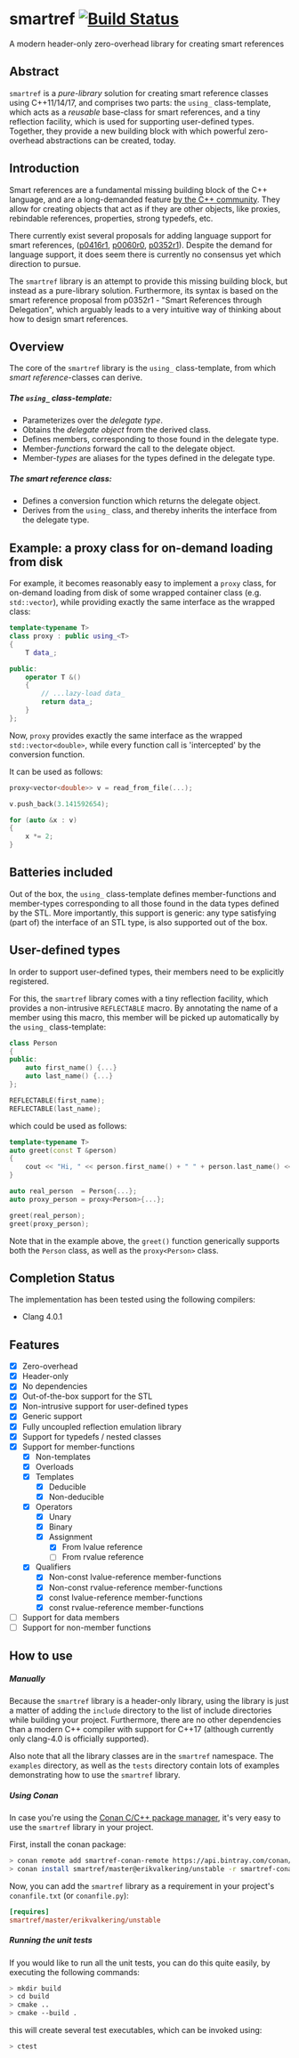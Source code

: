 # smartref [![Build Status](https://travis-ci.org/erikvalkering/smartref.svg?branch=master)](https://travis-ci.org/erikvalkering/smartref)
A modern header-only zero-overhead library for creating smart references

## Abstract

`smartref` is a *pure-library* solution for creating smart reference classes using C++11/14/17, and comprises two parts: the `using_` class-template, which acts as a *reusable* base-class for smart references, and a tiny reflection facility, which is used for supporting user-defined types. Together, they provide a new building block with which powerful zero-overhead abstractions can be created, today.

## Introduction

Smart references are a fundamental missing building block of the C++ language, and are a long-demanded feature [by the C++ community](http://www.open-std.org/jtc1/sc22/wg21/docs/papers/1990/WG21%201990/X3J16_90%20WG21%20Request%20for%20Consideration%20-%20Overloadable%20Unary%20operator.pdf). They allow for creating objects that act as if they are other objects, like proxies, rebindable references, properties, strong typedefs, etc.

There currently exist several proposals for adding language support for smart references, ([p0416r1](https://wg21.link/p0416r1), [p0060r0](https://wg21.link/p0060r0), [p0352r1](https://wg21.link/p0352r1)). Despite the demand for language support, it does seem there is currently no consensus yet which direction to pursue.

The `smartref` library is an attempt to provide this missing building block, but instead as a pure-library solution. Furthermore, its syntax is based on the smart reference proposal from p0352r1 - "Smart References through Delegation", which arguably leads to a very intuitive way of thinking about how to design smart references.

## Overview

The core of the `smartref` library is the `using_` class-template, from which _smart reference_-classes can derive.

##### The `using_` class-template:
* Parameterizes over the *delegate type*.
* Obtains the *delegate object* from the derived class.
* Defines members, corresponding to those found in the delegate type.
* Member-*functions* forward the call to the delegate object.
* Member-*types* are aliases for the types defined in the delegate type.

##### The smart reference class:
* Defines a conversion function which returns the delegate object.
* Derives from the `using_` class, and thereby inherits the interface from the delegate type.

## Example: a proxy class for on-demand loading from disk

For example, it becomes reasonably easy to implement a `proxy` class, for on-demand loading from disk of some wrapped container class (e.g. `std::vector`), while providing exactly the same interface as the wrapped class:

```c++
template<typename T>
class proxy : public using_<T>
{
    T data_;

public:
    operator T &()
    {
        // ...lazy-load data_
        return data_;
    }
};
```

Now, `proxy` provides exactly the same interface as the wrapped `std::vector<double>`, while every function call is 'intercepted' by the conversion function.

It can be used as follows:
```c++
proxy<vector<double>> v = read_from_file(...);

v.push_back(3.141592654);

for (auto &x : v)
{
    x *= 2;
}
```

## Batteries included

Out of the box, the `using_` class-template defines member-functions and member-types corresponding to all those found in the data types defined by the STL. More importantly, this support is generic: any type satisfying (part of) the interface of an STL type, is also supported out of the box.

## User-defined types

In order to support user-defined types, their members need to be explicitly registered.

For this, the `smartref` library comes with a tiny reflection facility, which provides a non-intrusive `REFLECTABLE` macro. By annotating the name of a member using this macro, this member will be picked up automatically by the `using_` class-template:

```c++
class Person
{
public:
    auto first_name() {...}
    auto last_name() {...}
};

REFLECTABLE(first_name);
REFLECTABLE(last_name);
```

which could be used as follows:
```c++
template<typename T>
auto greet(const T &person)
{
    cout << "Hi, " << person.first_name() + " " + person.last_name() << endl;
}

auto real_person  = Person{...};
auto proxy_person = proxy<Person>{...};

greet(real_person);
greet(proxy_person);
```

Note that in the example above, the `greet()` function generically supports both the `Person` class, as well as the `proxy<Person>` class.

## Completion Status

The implementation has been tested using the following compilers:
- Clang 4.0.1

## Features
- [x] Zero-overhead
- [x] Header-only
- [x] No dependencies
- [x] Out-of-the-box support for the STL
- [x] Non-intrusive support for user-defined types
- [x] Generic support
- [x] Fully uncoupled reflection emulation library
- [x] Support for typedefs / nested classes
- [x] Support for member-functions
  - [x] Non-templates
  - [x] Overloads
  - [x] Templates
    - [x] Deducible
    - [x] Non-deducible
  - [x] Operators
    - [x] Unary
    - [x] Binary
    - [x] Assignment
      - [x] From lvalue reference
      - [ ] From rvalue reference
  - [x] Qualifiers
    - [x] Non-const lvalue-reference member-functions
    - [x] Non-const rvalue-reference member-functions
    - [x] const lvalue-reference member-functions
    - [x] const rvalue-reference member-functions
- [ ] Support for data members
- [ ] Support for non-member functions

## How to use

##### Manually
Because the `smartref` library is a header-only library, using the library is just a matter of adding the `include` directory to the list of include directories while building your project. Furthermore, there are no other dependencies than a modern C++ compiler with support for C++17 (although currently only clang-4.0 is officially supported).

Also note that all the library classes are in the `smartref` namespace. The `examples` directory, as well as the `tests` directory contain lots of examples demonstrating how to use the `smartref` library.

##### Using Conan
In case you're using the [Conan C/C++ package manager](https://www.conan.io), it's very easy to use the `smartref` library in your project.

First, install the conan package:
```bash
> conan remote add smartref-conan-remote https://api.bintray.com/conan/erikvalkering/smartref 
> conan install smartref/master@erikvalkering/unstable -r smartref-conan-remote --build smartref
```

Now, you can add the `smartref` library as a requirement in your project's `conanfile.txt` (or `conanfile.py`):
```ini
[requires]
smartref/master/erikvalkering/unstable
```

##### Running the unit tests
If you would like to run all the unit tests, you can do this quite easily, by executing the following commands:
```bash
> mkdir build
> cd build
> cmake ..
> cmake --build .
```

this will create several test executables, which can be invoked using:
```bash
> ctest
```

